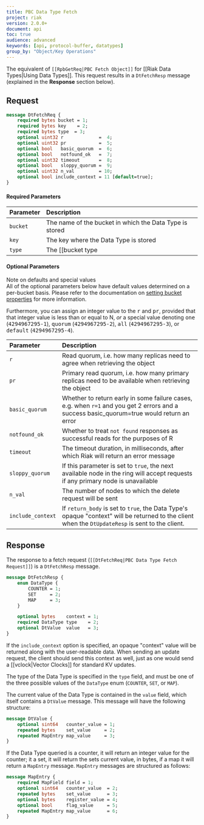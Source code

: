 ```yaml
---
title: PBC Data Type Fetch
project: riak
version: 2.0.0+
document: api
toc: true
audience: advanced
keywords: [api, protocol-buffer, datatypes]
group_by: "Object/Key Operations"
---
```


The equivalent of `[[RpbGetReq|PBC Fetch Object]]` for [[Riak Data Types|Using Data Types]]. This request results in a `DtFetchResp` message (explained in the **Response** section below).

## Request

```protobuf
message DtFetchReq {
    required bytes bucket = 1;
    required bytes key    = 2;
    required bytes type  = 3;
    optional uint32 r             =  4;
    optional uint32 pr            =  5;
    optional bool   basic_quorum  =  6;
    optional bool   notfound_ok   =  7;
    optional uint32 timeout       =  8;
    optional bool   sloppy_quorum =  9;
    optional uint32 n_val         = 10;
    optional bool include_context = 11 [default=true];
}
```

#### Required Parameters

Parameter | Description
:---------|:-----------
`bucket` | The name of the bucket in which the Data Type is stored
`key` | The key where the Data Type is stored
`type` | The [[bucket type|Using Bucket Types]] of the bucket in which the Data Type is stored, _not_ the type of Data Type (i.e. counter, set, or map)

#### Optional Parameters

<div class="note">
<div class="title">Note on defaults and special values</div>
All of the optional parameters below have default values determined on a
per-bucket basis. Please refer to the documentation on <a href="/dev/references/protocol-buffers/set-bucket-props">setting bucket properties</a> for more information.

Furthermore, you can assign an integer value to the <tt>r</tt> and <tt>pr</tt>, provided that that integer value is less than or equal to N, <em>or</em> a special value denoting <tt>one</tt> (<tt>4294967295-1</tt>), <tt>quorum</tt> (<tt>4294967295-2</tt>), <tt>all</tt> (<tt>4294967295-3</tt>), or <tt>default</tt> (<tt>4294967295-4</tt>).
</div>

Parameter | Description
:---------|:-----------
`r` | Read quorum, i.e. how many replicas need to agree when retrieving the object
`pr` | Primary read quorum, i.e. how many primary replicas need to be available when retrieving the object
`basic_quorum` | Whether to return early in some failure cases, e.g. when `r=1` and you get 2 errors and a success basic_quorum=true would return an error
`notfound_ok` | Whether to treat `not found` responses as successful reads for the purposes of R
`timeout` | The timeout duration, in milliseconds, after which Riak will return an error message
`sloppy_quorum` | If this parameter is set to `true`, the next available node in the ring will accept requests if any primary node is unavailable
`n_val` | The number of nodes to which the delete request will be sent
`include_context` | If `return_body` is set to `true`, the Data Type's opaque "context" will be returned to the client when the `DtUpdateResp` is sent to the client.

## Response

The response to a fetch request (`[[DtFetchReq|PBC Data Type Fetch Request]]`) is a `DtFetchResp` message.

```protobuf
message DtFetchResp {
    enum DataType {
        COUNTER = 1;
        SET     = 2;
        MAP     = 3;
    }

    optional bytes    context = 1;
    required DataType type    = 2;
    optional DtValue  value   = 3;
}
```

If the `include_context` option is specified, an opaque "context" value will be returned along with the user-readable data. When sending an update request, the client should send this context as well, just as one would send a [[vclock|Vector Clocks]] for standard KV updates.

The type of the Data Type is specified in the `type` field, and must be one of the three possible values of the `DataType` enum (`COUNTER`, `SET`, or `MAP`).

The current value of the Data Type is contained in the `value` field, which itself contains a `DtValue` message. This message will have the following structure:

```protobuf
message DtValue {
    optional sint64   counter_value = 1;
    repeated bytes    set_value     = 2;
    repeated MapEntry map_value     = 3;
}
```

If the Data Type queried is a counter, it will return an integer value for the counter; it a set, it will return the sets current value, in bytes, if a map it will return a `MapEntry` message. `MapEntry` messages are structured as follows:

```protobuf
message MapEntry {
    required MapField field = 1;
    optional sint64   counter_value  = 2;
    repeated bytes    set_value      = 3;
    optional bytes    register_value = 4;
    optional bool     flag_value     = 5;
    repeated MapEntry map_value      = 6;
}
```

